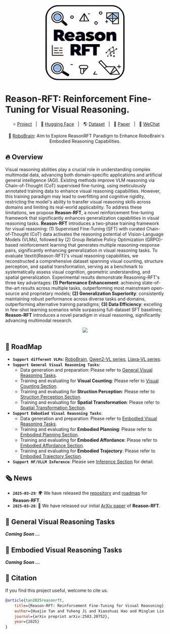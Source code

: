 <div align="center">
<img src="./assets/logo.png" width="250"/>
</div>

# Reason-RFT: Reinforcement Fine-Tuning for Visual Reasoning.

<p align="center">
        </a>&nbsp&nbsp⭐️ <a href="https://tanhuajie.github.io/ReasonRFT/">Project</a></a>&nbsp&nbsp | &nbsp&nbsp🤗 <a href="">Hugging Face</a>&nbsp&nbsp | &nbsp&nbsp🌎 <a href="">Dataset</a>&nbsp&nbsp | &nbsp&nbsp📑 <a href="https://arxiv.org/abs/2503.20752">Paper</a>&nbsp&nbsp | &nbsp&nbsp💬 <a href="./assets/wechat.png">WeChat</a>
</p>

<p align="center">
</a>&nbsp&nbsp🤖 <a href="https://github.com/FlagOpen/RoboBrain/">RoboBrain</a>: Aim to Explore ReasonRFT Paradigm to Enhance RoboBrain's Embodied Reasoning Capabilities.
</p>

## 🔥 Overview
Visual reasoning abilities play a crucial role in understanding complex multimodal data, advancing both domain-specific applications and artificial general intelligence (AGI).
Existing methods improve VLM reasoning via Chain-of-Thought (CoT) supervised fine-tuning, using meticulously annotated training data to enhance visual reasoning capabilities.
However, this training paradigm may lead to overfitting and cognitive rigidity, restricting the model's ability to transfer visual reasoning skills across domains and limiting its real-world applicability.
To address these limitations, we propose **Reason-RFT**, a novel reinforcement fine-tuning framework that significantly enhances generalization capabilities in visual reasoning tasks.
**Reason-RFT** introduces a two-phase training framework for visual reasoning: (1) Supervised Fine-Tuning (SFT) with curated Chain-of-Thought (CoT) data activates the reasoning potential of Vision-Language Models (VLMs), followed by (2) Group Relative Policy Optimization (GRPO)-based reinforcement learning that generates multiple reasoning-response pairs, significantly enhancing generalization in visual reasoning tasks.
To evaluate \textit{Reason-RFT}'s visual reasoning capabilities, we reconstructed a comprehensive dataset spanning visual counting, structure perception, and spatial transformation, serving as a benchmark to systematically assess visual cognition, geometric understanding, and spatial generalization.
Experimental results demonstrate Reasoning-RFT's three key advantages: **(1) Performance Enhancement**: achieving state-of-the-art results across multiple tasks, outperforming most mainstream open-source and proprietary models; 
**(2) Generalization Superiority**: consistently maintaining robust performance across diverse tasks and domains, outperforming alternative training paradigms; 
**(3) Data Efficiency**: excelling in few-shot learning scenarios while surpassing full-dataset SFT baselines; 
**Reason-RFT** introduces a novel paradigm in visual reasoning, significantly advancing multimodal research.

<div align="center">
<img src="./assets/overview.png" />
</div>

## <a id="RoadMap"> 🎯 RoadMap</a>

- **`Support different VLMs`**: [RoboBrain](https://github.com/FlagOpen/RoboBrain/), [Qwen2-VL series](https://github.com/QwenLM/Qwen2.5-VL/), [Llava-VL series](https://github.com/LLaVA-VL/LLaVA-NeXT).
- **`Support General Visual Reasoning Tasks`**: 
    - Data generation and preparation: Please refer to [General Visual Reasoning Tasks](#GeneralVisualTasks).
    - Training and evaluating for **Visual Counting**: Please refer to [Visual Counting Section](#Visual_Counting).
    - Training and evaluating for **Struction Perception**: Please refer to [Struction Perception Section](#Struction_Perception).
    - Training and evaluating for **Spatial Transformation**: Please refer to [Spatial Transformation Section](#Spatial_Transformation).
- **`Support Embodied Visual Reasoning Tasks`**: 
    - Data generation and preparation: Please refer to [Embodied Visual Reasoning Tasks](#EmbodiedVisualReasoningTasks).
    - Training and evaluating for **Embodied Planning**: Please refer to [Embodied Planning Section](#Embodied_Planning).
    - Training and evaluating for **Embodied Affordance**: Please refer to [Embodied Affordance Section](#Embodied_Affordance).
    - Training and evaluating for **Embodied Trajectory**: Please refer to [Embodied Trajectory Section](#Embodied_Trajectory).
- **`Support HF/VLLM Inference`**: Please see [Inference Section](#Inference) for detail.


## 🗞️ News

- **`2025-03-29`**: 🌍 We have released the [repository](https://github.com/tanhuajie/Reason-RFT/) and [roadmap](#RoadMap) for **Reason-RFT**.
- **`2025-03-26`**: 📑 We have released our initial [ArXiv paper](https://arxiv.org/abs/2503.20752/) of **Reason-RFT**.


## <a id="GeneralVisualTasks"> 🎲 General Visual Reasoning Tasks</a>

***Coming Soon ...***


## <a id="EmbodiedVisualReasoningTasks"> 🤖 Embodied Visual Reasoning Tasks</a>
***Coming Soon ...***


## 📑 Citation
If you find this project useful, welcome to cite us.
```bib
@article{tan2025reasonrft,
    title={Reason-RFT: Reinforcement Fine-Tuning for Visual Reasoning}, 
    author={Huajie Tan and Yuheng Ji and Xiaoshuai Hao and Minglan Lin and Pengwei Wang and Zhongyuan Wang and Shanghang Zhang},
    journal={arXiv preprint arXiv:2503.20752},
    year={2025}
}
```

